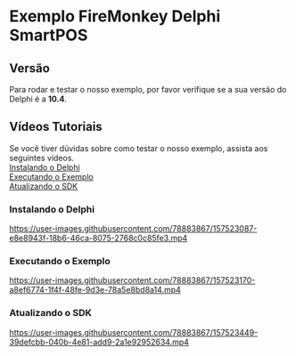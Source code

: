 # Exemplo FireMonkey Delphi SmartPOS

## Versão
Para rodar e testar o nosso exemplo, por favor verifique se a sua versão do Delphi é a **10.4**.

## Vídeos Tutoriais
Se você tiver dúvidas sobre como testar o nosso exemplo, assista aos seguintes vídeos.
<br>
[Instalando o Delphi](#instalando-o-delphi)
<br>
[Executando o Exemplo](#executando-o-exemplo)
<br>
[Atualizando o SDK](#atualizando-o-sdk)

### Instalando o Delphi

https://user-images.githubusercontent.com/78883867/157523087-e8e8943f-18b6-46ca-8075-2768c0c85fe3.mp4

### Executando o Exemplo

https://user-images.githubusercontent.com/78883867/157523170-a8ef6774-1f4f-48fe-9d3e-78a5e8bd8a14.mp4


### Atualizando o SDK

https://user-images.githubusercontent.com/78883867/157523449-39defcbb-040b-4e81-add9-2a1e92952634.mp4

